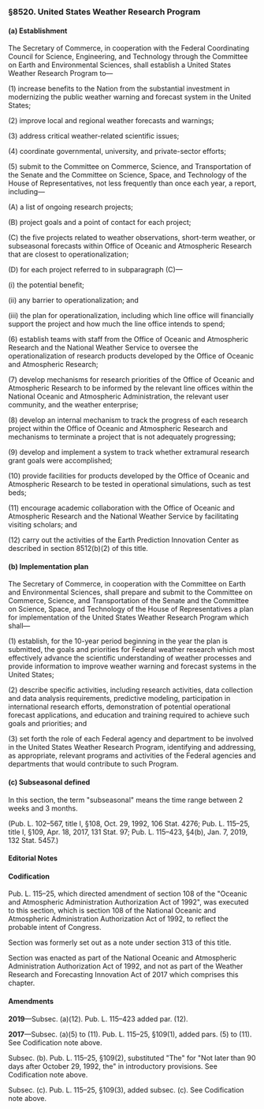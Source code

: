 ### §8520. United States Weather Research Program ###

#### (a) Establishment ####

The Secretary of Commerce, in cooperation with the Federal Coordinating Council for Science, Engineering, and Technology through the Committee on Earth and Environmental Sciences, shall establish a United States Weather Research Program to—

(1) increase benefits to the Nation from the substantial investment in modernizing the public weather warning and forecast system in the United States;

(2) improve local and regional weather forecasts and warnings;

(3) address critical weather-related scientific issues;

(4) coordinate governmental, university, and private-sector efforts;

(5) submit to the Committee on Commerce, Science, and Transportation of the Senate and the Committee on Science, Space, and Technology of the House of Representatives, not less frequently than once each year, a report, including—

(A) a list of ongoing research projects;

(B) project goals and a point of contact for each project;

(C) the five projects related to weather observations, short-term weather, or subseasonal forecasts within Office of Oceanic and Atmospheric Research that are closest to operationalization;

(D) for each project referred to in subparagraph (C)—

(i) the potential benefit;

(ii) any barrier to operationalization; and

(iii) the plan for operationalization, including which line office will financially support the project and how much the line office intends to spend;

(6) establish teams with staff from the Office of Oceanic and Atmospheric Research and the National Weather Service to oversee the operationalization of research products developed by the Office of Oceanic and Atmospheric Research;

(7) develop mechanisms for research priorities of the Office of Oceanic and Atmospheric Research to be informed by the relevant line offices within the National Oceanic and Atmospheric Administration, the relevant user community, and the weather enterprise;

(8) develop an internal mechanism to track the progress of each research project within the Office of Oceanic and Atmospheric Research and mechanisms to terminate a project that is not adequately progressing;

(9) develop and implement a system to track whether extramural research grant goals were accomplished;

(10) provide facilities for products developed by the Office of Oceanic and Atmospheric Research to be tested in operational simulations, such as test beds;

(11) encourage academic collaboration with the Office of Oceanic and Atmospheric Research and the National Weather Service by facilitating visiting scholars; and

(12) carry out the activities of the Earth Prediction Innovation Center as described in section 8512(b)(2) of this title.

#### (b) Implementation plan ####

The Secretary of Commerce, in cooperation with the Committee on Earth and Environmental Sciences, shall prepare and submit to the Committee on Commerce, Science, and Transportation of the Senate and the Committee on Science, Space, and Technology of the House of Representatives a plan for implementation of the United States Weather Research Program which shall—

(1) establish, for the 10-year period beginning in the year the plan is submitted, the goals and priorities for Federal weather research which most effectively advance the scientific understanding of weather processes and provide information to improve weather warning and forecast systems in the United States;

(2) describe specific activities, including research activities, data collection and data analysis requirements, predictive modeling, participation in international research efforts, demonstration of potential operational forecast applications, and education and training required to achieve such goals and priorities; and

(3) set forth the role of each Federal agency and department to be involved in the United States Weather Research Program, identifying and addressing, as appropriate, relevant programs and activities of the Federal agencies and departments that would contribute to such Program.

#### (c) Subseasonal defined ####

In this section, the term "subseasonal" means the time range between 2 weeks and 3 months.

(Pub. L. 102–567, title I, §108, Oct. 29, 1992, 106 Stat. 4276; Pub. L. 115–25, title I, §109, Apr. 18, 2017, 131 Stat. 97; Pub. L. 115–423, §4(b), Jan. 7, 2019, 132 Stat. 5457.)

#### **Editorial Notes** ####

#### Codification ####

Pub. L. 115–25, which directed amendment of section 108 of the "Oceanic and Atmospheric Administration Authorization Act of 1992", was executed to this section, which is section 108 of the National Oceanic and Atmospheric Administration Authorization Act of 1992, to reflect the probable intent of Congress.

Section was formerly set out as a note under section 313 of this title.

Section was enacted as part of the National Oceanic and Atmospheric Administration Authorization Act of 1992, and not as part of the Weather Research and Forecasting Innovation Act of 2017 which comprises this chapter.

#### Amendments ####

**2019**—Subsec. (a)(12). Pub. L. 115–423 added par. (12).

**2017**—Subsec. (a)(5) to (11). Pub. L. 115–25, §109(1), added pars. (5) to (11). See Codification note above.

Subsec. (b). Pub. L. 115–25, §109(2), substituted "The" for "Not later than 90 days after October 29, 1992, the" in introductory provisions. See Codification note above.

Subsec. (c). Pub. L. 115–25, §109(3), added subsec. (c). See Codification note above.